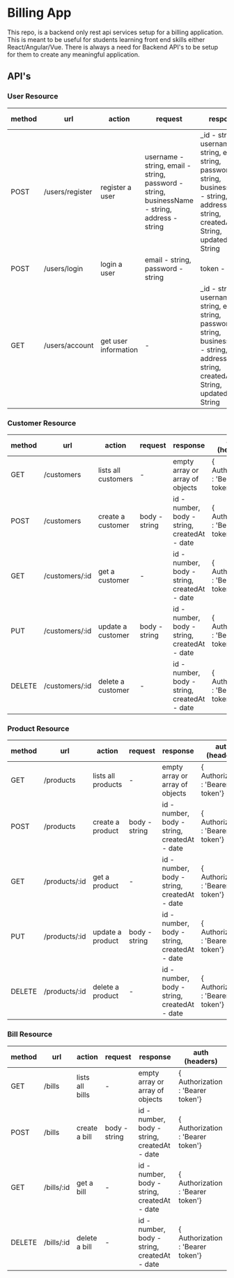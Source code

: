 # Billing App
This repo, is a backend only rest api services setup for a billing application. This is meant to be useful for students learning front end skills either React/Angular/Vue. There is always a need for Backend API's to be setup for them to create any meaningful application. 

## API's

### User Resource 

| method | url | action | request | response | auth (headers) |
|-----|-------|--------|---------|------| ------|
| POST | /users/register | register a user | username - string, email - string, password - string, businessName - string, address - string | _id - string, username - string, email - string, password - string, businessName - string, address - string, createdAt - String, updatedAt - String | no | 
| POST | /users/login | login a user | email - string, password - string| token - String | no |
| GET | /users/account | get user information | - |  _id - string, username - string, email - string, password - string, businessName - string, address - string, createdAt - String, updatedAt - String | { Authorization : 'Bearer token'} |

### Customer Resource 

| method | url | action | request | response | auth (headers) |
|-----|-------|--------|---------|------| ------|
| GET | /customers | lists all customers | - | empty array or array of objects | { Authorization : 'Bearer token'} | 
| POST | /customers | create a customer | body - string | id - number, body - string, createdAt - date | { Authorization : 'Bearer token'} |
| GET | /customers/:id | get a customer | - | id - number, body - string, createdAt - date | { Authorization : 'Bearer token'} |
| PUT | /customers/:id | update a customer | body - string | id - number, body - string, createdAt - date | { Authorization : 'Bearer token'} |
| DELETE | /customers/:id | delete a customer | - | id - number, body - string, createdAt - date  | { Authorization : 'Bearer token'} |

### Product Resource 

| method | url | action | request | response | auth (headers) |
|-----|-------|--------|---------|------| ------|
| GET | /products | lists all products | - | empty array or array of objects | { Authorization : 'Bearer token'} | 
| POST | /products | create a product | body - string | id - number, body - string, createdAt - date | { Authorization : 'Bearer token'} |
| GET | /products/:id | get a product | - | id - number, body - string, createdAt - date | { Authorization : 'Bearer token'} |
| PUT | /products/:id | update a product | body - string | id - number, body - string, createdAt - date | { Authorization : 'Bearer token'} |
| DELETE | /products/:id | delete a product | - | id - number, body - string, createdAt - date  | { Authorization : 'Bearer token'} |

### Bill Resource 

| method | url | action | request | response | auth (headers) |
|-----|-------|--------|---------|------| ------|
| GET | /bills | lists all bills | - | empty array or array of objects | { Authorization : 'Bearer token'} | 
| POST | /bills | create a bill | body - string | id - number, body - string, createdAt - date | { Authorization : 'Bearer token'} |
| GET | /bills/:id | get a bill | - | id - number, body - string, createdAt - date | { Authorization : 'Bearer token'} |
| DELETE | /bills/:id | delete a bill | - | id - number, body - string, createdAt - date  | { Authorization : 'Bearer token'} |